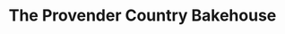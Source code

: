 ---
title: "The Provender Country Bakehouse"
url: /yea/the-provender-country-bakehouse/
shop: Bäckerei
---